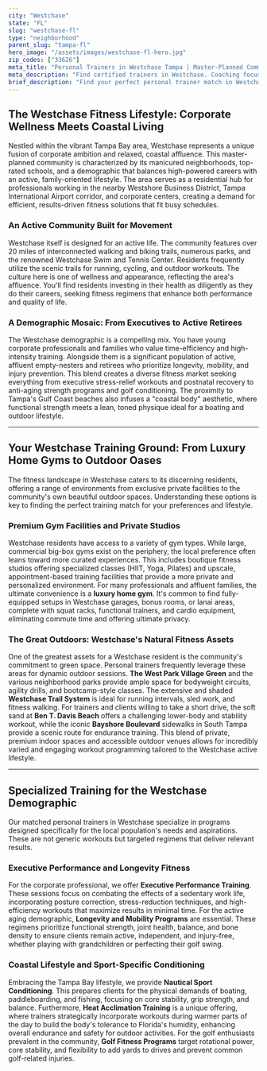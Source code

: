 ```yaml
---
city: "Westchase"
state: "FL"
slug: "westchase-fl"
type: "neighborhood"
parent_slug: "tampa-fl"
hero_image: "/assets/images/westchase-fl-hero.jpg"
zip_codes: ["33626"]
meta_title: "Personal Trainers in Westchase Tampa | Master-Planned Community & Family Fitness"
meta_description: "Find certified trainers in Westchase. Coaching focused on master-planned amenities, family wellness, and accessible suburban recreation centers."
brief_description: "Find your perfect personal trainer match in Westchase, FL. Our elite service connects you with certified fitness professionals who understand the unique demands of Tampa Bay's corporate, active aging, and affluent coastal lifestyles. Whether you need pre-workout sessions before heading to Westshore's business district, anti-aging fitness programs, or custom training for your home gym, we match you with experts in strength conditioning, metabolic health, and functional fitness. Stop searching and start transforming with a trainer tailored to your Westchase lifestyle and goals. Schedule your free match today!"
---
```

## The Westchase Fitness Lifestyle: Corporate Wellness Meets Coastal Living

Nestled within the vibrant Tampa Bay area, Westchase represents a unique fusion of corporate ambition and relaxed, coastal affluence. This master-planned community is characterized by its manicured neighborhoods, top-rated schools, and a demographic that balances high-powered careers with an active, family-oriented lifestyle. The area serves as a residential hub for professionals working in the nearby Westshore Business District, Tampa International Airport corridor, and corporate centers, creating a demand for efficient, results-driven fitness solutions that fit busy schedules.

### An Active Community Built for Movement

Westchase itself is designed for an active life. The community features over 20 miles of interconnected walking and biking trails, numerous parks, and the renowned Westchase Swim and Tennis Center. Residents frequently utilize the scenic trails for running, cycling, and outdoor workouts. The culture here is one of wellness and appearance, reflecting the area's affluence. You'll find residents investing in their health as diligently as they do their careers, seeking fitness regimens that enhance both performance and quality of life.

### A Demographic Mosaic: From Executives to Active Retirees

The Westchase demographic is a compelling mix. You have young corporate professionals and families who value time-efficiency and high-intensity training. Alongside them is a significant population of active, affluent empty-nesters and retirees who prioritize longevity, mobility, and injury prevention. This blend creates a diverse fitness market seeking everything from executive stress-relief workouts and postnatal recovery to anti-aging strength programs and golf conditioning. The proximity to Tampa's Gulf Coast beaches also infuses a "coastal body" aesthetic, where functional strength meets a lean, toned physique ideal for a boating and outdoor lifestyle.

---

## Your Westchase Training Ground: From Luxury Home Gyms to Outdoor Oases

The fitness landscape in Westchase caters to its discerning residents, offering a range of environments from exclusive private facilities to the community's own beautiful outdoor spaces. Understanding these options is key to finding the perfect training match for your preferences and lifestyle.

### Premium Gym Facilities and Private Studios

Westchase residents have access to a variety of gym types. While large, commercial big-box gyms exist on the periphery, the local preference often leans toward more curated experiences. This includes boutique fitness studios offering specialized classes (HIIT, Yoga, Pilates) and upscale, appointment-based training facilities that provide a more private and personalized environment. For many professionals and affluent families, the ultimate convenience is a **luxury home gym**. It's common to find fully-equipped setups in Westchase garages, bonus rooms, or lanai areas, complete with squat racks, functional trainers, and cardio equipment, eliminating commute time and offering ultimate privacy.

### The Great Outdoors: Westchase's Natural Fitness Assets

One of the greatest assets for a Westchase resident is the community's commitment to green space. Personal trainers frequently leverage these areas for dynamic outdoor sessions. **The West Park Village Green** and the various neighborhood parks provide ample space for bodyweight circuits, agility drills, and bootcamp-style classes. The extensive and shaded **Westchase Trail System** is ideal for running intervals, sled work, and fitness walking. For trainers and clients willing to take a short drive, the soft sand at **Ben T. Davis Beach** offers a challenging lower-body and stability workout, while the iconic **Bayshore Boulevard** sidewalks in South Tampa provide a scenic route for endurance training. This blend of private, premium indoor spaces and accessible outdoor venues allows for incredibly varied and engaging workout programming tailored to the Westchase active lifestyle.

---

## Specialized Training for the Westchase Demographic

Our matched personal trainers in Westchase specialize in programs designed specifically for the local population's needs and aspirations. These are not generic workouts but targeted regimens that deliver relevant results.

### Executive Performance and Longevity Fitness

For the corporate professional, we offer **Executive Performance Training**. These sessions focus on combating the effects of a sedentary work life, incorporating posture correction, stress-reduction techniques, and high-efficiency workouts that maximize results in minimal time. For the active aging demographic, **Longevity and Mobility Programs** are essential. These regimens prioritize functional strength, joint health, balance, and bone density to ensure clients remain active, independent, and injury-free, whether playing with grandchildren or perfecting their golf swing.

### Coastal Lifestyle and Sport-Specific Conditioning

Embracing the Tampa Bay lifestyle, we provide **Nautical Sport Conditioning**. This prepares clients for the physical demands of boating, paddleboarding, and fishing, focusing on core stability, grip strength, and balance. Furthermore, **Heat Acclimation Training** is a unique offering, where trainers strategically incorporate workouts during warmer parts of the day to build the body's tolerance to Florida's humidity, enhancing overall endurance and safety for outdoor activities. For the golf enthusiasts prevalent in the community, **Golf Fitness Programs** target rotational power, core stability, and flexibility to add yards to drives and prevent common golf-related injuries.